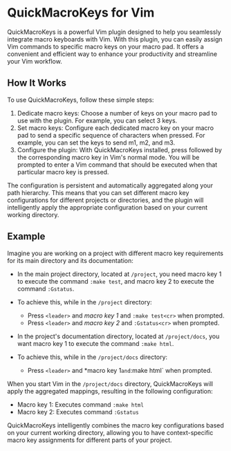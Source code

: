 # QuickMacroKeys for Vim

QuickMacroKeys is a powerful Vim plugin designed to help you seamlessly
integrate macro keyboards with Vim. With this plugin, you can easily assign Vim
commands to specific macro keys on your macro pad. It offers a convenient and
efficient way to enhance your productivity and streamline your Vim workflow.

## How It Works

To use QuickMacroKeys, follow these simple steps:

1. Dedicate macro keys: Choose a number of keys on your macro pad to use with
   the plugin. For example, you can select 3 keys.
2. Set macro keys: Configure each dedicated macro key on your macro pad to send
   a specific sequence of characters when pressed. For example, you can set the
   keys to send <leader>m1, <leader>m2, and <leader>m3.
3. Configure the plugin: With QuickMacroKeys installed, press <leader> followed
   by the corresponding macro key in Vim's normal mode. You will be prompted to
   enter a Vim command that should be executed when that particular macro key
   is pressed.

The configuration is persistent and automatically aggregated along your path
hierarchy. This means that you can set different macro key configurations for
different projects or directories, and the plugin will intelligently apply the
appropriate configuration based on your current working directory.

## Example

Imagine you are working on a project with different macro key requirements for
its main directory and its documentation:

- In the main project directory, located at `/project`, you need macro key 1 to
  execute the command `:make test`, and macro key 2 to execute the command
  `:Gstatus`.

- To achieve this, while in the `/project` directory:
  - Press `<leader>` and *macro key 1* and `:make test<cr>` when prompted.
  - Press `<leader>` and *macro key 2* and `:Gstatus<cr>` when prompted.

- In the project's documentation directory, located at `/project/docs`, you want
  macro key 1 to execute the command `:make html`.

- To achieve this, while in the `/project/docs` directory:
  - Press `<leader>` and *macro key 1` and `:make html<cr>` when prompted.

When you start Vim in the `/project/docs` directory, QuickMacroKeys will apply
the aggregated mappings, resulting in the following configuration:

- Macro key 1: Executes command `:make html`
- Macro key 2: Executes command `:Gstatus`

QuickMacroKeys intelligently combines the macro key configurations based on
your current working directory, allowing you to have context-specific macro key
assignments for different parts of your project.
